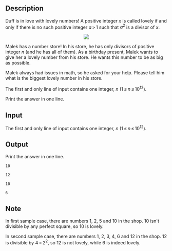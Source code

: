 ## Description

<div><p>Duff is in love with lovely numbers! A positive integer <span class="tex-span"><i>x</i></span> is called <span class="tex-font-style-it">lovely</span> if and only if there is no such positive integer <span class="tex-span"><i>a</i> &gt; 1</span> such that <span class="tex-span"><i>a</i><sup class="upper-index">2</sup></span> is a divisor of <span class="tex-span"><i>x</i></span>.</p><center> <img class="tex-graphics" src="file://Z5eDV42f.png" style="max-width: 100.0%;max-height: 100.0%;"> </center><p>Malek has a number store! In his store, he has only divisors of positive integer <span class="tex-span"><i>n</i></span> (and he has all of them). As a birthday present, Malek wants to give her a <span class="tex-font-style-it">lovely</span> number from his store. He wants this number to be as big as possible.</p><p>Malek always had issues in math, so he asked for your help. Please tell him what is the biggest lovely number in his store.</p></div><div class="input-specification"><p>The first and only line of input contains one integer, <span class="tex-span"><i>n</i></span> (<span class="tex-span">1 ≤ <i>n</i> ≤ 10<sup class="upper-index">12</sup></span>).</p></div><div class="output-specification"><p>Print the answer in one line.</p></div>

## Input

<p>The first and only line of input contains one integer, <span class="tex-span"><i>n</i></span> (<span class="tex-span">1 ≤ <i>n</i> ≤ 10<sup class="upper-index">12</sup></span>).</p>

## Output

<p>Print the answer in one line.</p>





```input1
10

```




```input2
12

```




```output1
10

```




```output2
6

```



## Note

<p>In first sample case, there are numbers 1, 2, 5 and 10 in the shop. 10 isn't divisible by any perfect square, so 10 is <span class="tex-font-style-it">lovely</span>.</p><p>In second sample case, there are numbers 1, 2, 3, 4, 6 and 12 in the shop. 12 is divisible by <span class="tex-span">4 = 2<sup class="upper-index">2</sup></span>, so 12 is not <span class="tex-font-style-it">lovely</span>, while 6 is indeed <span class="tex-font-style-it">lovely</span>.</p>
